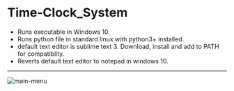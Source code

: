 # Time-Clock_System

* Runs executable in Windows 10.
* Runs python file in standard linux with python3+ installed.
* default text editor is sublime text 3. Download, install and add to PATH for compatiblity.
* Reverts default text editor to notepad in windows 10.
-----------------------------------------------------------------
![main-menu](https://user-images.githubusercontent.com/52839097/153806012-d2031e82-97ed-4aad-b671-b2fabb69043f.PNG)






